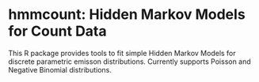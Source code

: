 # hmmcount: Hidden Markov Models for Count Data

This R package provides tools to fit simple Hidden Markov Models for
discrete parametric emisson distributions. Currently supports Poisson
and Negative Binomial distributions.


